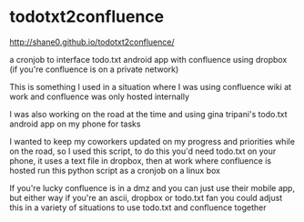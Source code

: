 # todotxt2confluence

<http://shane0.github.io/todotxt2confluence/>

a cronjob to interface todo.txt android app with confluence using dropbox (if you're confluence is on a private network)

This is something I used in a situation where I was using confluence wiki at work and confluence was only hosted internally

I was also  working on the road at the time and using gina tripani's todo.txt android app on my phone for tasks

I wanted to keep my coworkers updated on my progress and priorities while on the road, so I used this script, to do this you'd need todo.txt on your phone, it uses a text file in dropbox, then at work where confluence is hosted run this python script as a cronjob on a linux box

If you're lucky confluence is in a dmz and you can just use their mobile app, but either way if you're an ascii, dropbox or todo.txt fan you could adjust this in a variety of situations to use todo.txt and confluence together 
